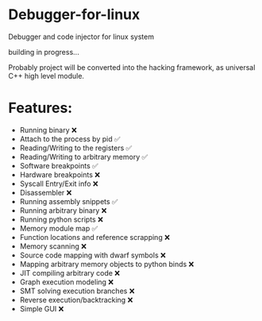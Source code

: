 # Debugger-for-linux
Debugger and code injector for linux system


building in progress...

Probably project will be converted into the hacking framework, as universal C++ high level module.

# Features:
  - Running binary ❌
  - Attach to the process by pid ✅
  - Reading/Writing to the registers ✅
  - Reading/Writing to arbitrary memory ✅
  - Software breakpoints ✅
  - Hardware breakpoints ❌
  - Syscall Entry/Exit info ❌
  - Disassembler ❌
  - Running assembly snippets ✅
  - Running arbitrary binary ❌
  - Running python scripts ❌
  - Memory module map ✅
  - Function locations and reference scrapping ❌
  - Memory scanning ❌
  - Source code mapping with dwarf symbols ❌
  - Mapping arbitrary memory objects to python binds ❌
  - JIT compiling arbitrary code ❌
  - Graph execution modeling ❌
  - SMT solving execution branches ❌
  - Reverse execution/backtracking ❌
  - Simple GUI ❌
